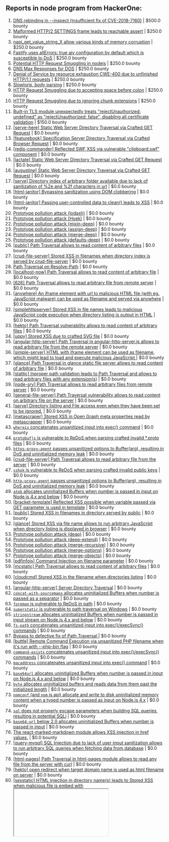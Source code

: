 ## Reports in node program from HackerOne:
1. [DNS rebinding in --inspect (insufficient fix of CVE-2018-7160)](https://hackerone.com/reports/1069487) | $500.0 bounty
2. [Malformed HTTP/2 SETTINGS frame leads to reachable assert](https://hackerone.com/reports/800140) | $250.0 bounty
3. [napi_get_value_string_X allow various kinds of memory corruption](https://hackerone.com/reports/784186) | $250.0 bounty
4. [Fastify uses allErrors: true ajv configuration by default which is susceptible to DoS](https://hackerone.com/reports/903521) | $250.0 bounty
5. [Potential HTTP Request Smuggling in nodejs](https://hackerone.com/reports/1002188) | $250.0 bounty
6. [DNS Max Responses for DOS](https://hackerone.com/reports/1033107) | $250.0 bounty
7. [Denial of Service by resource exhaustion CWE-400 due to unfinished HTTP/1.1 requests](https://hackerone.com/reports/868834) | $250.0 bounty
8. [Slowloris, body parsing](https://hackerone.com/reports/799072) | $250.0 bounty
9. [HTTP Request Smuggling due to accepting space before colon](https://hackerone.com/reports/1238709) | $250.0 bounty
10. [HTTP Request Smuggling due to ignoring chunk extensions](https://hackerone.com/reports/1238099) | $250.0 bounty
11. [Built-in TLS module unexpectedly treats "rejectUnauthorized: undefined" as "rejectUnauthorized: false", disabling all certificate validation](https://hackerone.com/reports/1278254) | $150.0 bounty
12. [[serve-here] Static Web Server Directory Traversal via Crafted GET Request](https://hackerone.com/reports/296254) | $0.0 bounty
13. [[featurebook] Specification Server Directory Traversal via Crafted Browser Request](https://hackerone.com/reports/296305) | $0.0 bounty
14. [[redis-commander] Reflected SWF XSS via vulnerable "clipboard.swf" component](https://hackerone.com/reports/296377) | $0.0 bounty
15. [[lactate] Static Web Server Directory Traversal via Crafted GET Request](https://hackerone.com/reports/296645) | $0.0 bounty
16. [[augustine] Static Web Server Directory Traversal via Crafted GET Request](https://hackerone.com/reports/296282) | $0.0 bounty
17. [[serve] Directory index of arbitrary folder available due to lack of sanitization of %2e and %2f characters in url](https://hackerone.com/reports/307666) | $0.0 bounty
18. [[html-janitor] Bypassing sanitization using DOM clobbering](https://hackerone.com/reports/308158) | $0.0 bounty
19. [[html-janitor] Passing user-controlled data to clean() leads to XSS](https://hackerone.com/reports/308155) | $0.0 bounty
20. [Prototype pollution attack (lodash)](https://hackerone.com/reports/310443) | $0.0 bounty
21. [Prototype pollution attack (Hoek)](https://hackerone.com/reports/310439) | $0.0 bounty
22. [Prototype pollution attack (mixin-deep)](https://hackerone.com/reports/311236) | $0.0 bounty
23. [Prototype pollution attack (assign-deep)](https://hackerone.com/reports/310707) | $0.0 bounty
24. [Prototype pollution attack (merge-deep)](https://hackerone.com/reports/310708) | $0.0 bounty
25. [Prototype pollution attack (defaults-deep)](https://hackerone.com/reports/310514) | $0.0 bounty
26. [[public] Path Traversal allows to read content of arbitrary files](https://hackerone.com/reports/312918) | $0.0 bounty
27. [[crud-file-server] Stored XSS in filenames when directory index is served by crud-file-server](https://hackerone.com/reports/311101) | $0.0 bounty
28. [Path Traversal on Resolve-Path](https://hackerone.com/reports/315760) | $0.0 bounty
29. [[localhost-now] Path Traversal allows to read content of arbitrary file](https://hackerone.com/reports/312889) | $0.0 bounty
30. [[626] Path Traversal allows to read arbitrary file from remote server](https://hackerone.com/reports/311216) | $0.0 bounty
31. [[anywhere] An iframe element with url to malicious HTML file (with eg. JavaScript malware) can be used as filename and served via anywhere](https://hackerone.com/reports/309394) | $0.0 bounty
32. [[simplehttpserver] Stored XSS in file names leads to malicious JavaScript code execution when directory listing is output in HTML](https://hackerone.com/reports/309648) | $0.0 bounty
33. [[hekto] Path Traversal vulnerability allows to read content of arbitrary files](https://hackerone.com/reports/311218) | $0.0 bounty
34. [[uppy] Stored XSS due to crafted SVG file](https://hackerone.com/reports/311998) | $0.0 bounty
35. [[angular-http-server] Path Traversal in angular-http-server.js allows to read arbitrary file from the remote server](https://hackerone.com/reports/309120) | $0.0 bounty
36. [[simple-server] HTML with iframe element can be used as filename, which might lead to load and execute malicious JavaScript ](https://hackerone.com/reports/309641) | $0.0 bounty
37. [[glance] Path Traversal in glance static file server allows to read content of arbitrary file](https://hackerone.com/reports/310106) | $0.0 bounty
38. [[stattic] Inproper path validation leads to Path Traversal and allows to read arbitrary files with any extension(s)](https://hackerone.com/reports/319003) | $0.0 bounty
39. [[node-srv] Path Traversal allows to read arbitrary files from remote server](https://hackerone.com/reports/309124) | $0.0 bounty
40. [[general-file-server] Path Traversal vulnerability allows to read content on arbitrary file on the server](https://hackerone.com/reports/310943) | $0.0 bounty
41. [[serve] Directory listing and File access even when they have been set to be ignored.](https://hackerone.com/reports/308721) | $0.0 bounty
42. [[metascraper] Stored XSS in Open Graph meta properties read by metascrapper](https://hackerone.com/reports/309367) | $0.0 bounty
43. [`whereis` concatenates unsanitized input into exec() command](https://hackerone.com/reports/319476) | $0.0 bounty
44. [`protobufjs` is vulnerable to ReDoS when parsing crafted invalid *.proto files](https://hackerone.com/reports/319576) | $0.0 bounty
45. [`https-proxy-agent` passes unsanitized options to Buffer(arg), resulting in DoS and uninitialized memory leak](https://hackerone.com/reports/319532) | $0.0 bounty
46. [[crud-file-server] Path Traversal allows to read arbitrary file from the server](https://hackerone.com/reports/310690) | $0.0 bounty
47. [`sshpk` is vulnerable to ReDoS when parsing crafted invalid public keys](https://hackerone.com/reports/319593) | $0.0 bounty
48. [`http-proxy-agent` passes unsanitized options to Buffer(arg), resulting in DoS and uninitialized memory leak](https://hackerone.com/reports/321631) | $0.0 bounty
49. [`atob` allocates uninitialized Buffers when number is passed in input on Node.js 4.x and below](https://hackerone.com/reports/321686) | $0.0 bounty
50. [[bracket-template] Reflected XSS possible when variable passed via GET parameter is used in template](https://hackerone.com/reports/317125) | $0.0 bounty
51. [[public] Stored XSS in filenames in directory served by public](https://hackerone.com/reports/316346) | $0.0 bounty
52. [[glance] Stored XSS via file name allows to run arbitrary JavaScript when directory listing is displayed in browser](https://hackerone.com/reports/310133) | $0.0 bounty
53. [Prototype pollution attack (deap)](https://hackerone.com/reports/310446) | $0.0 bounty
54. [Prototype pollution attack (deep-extend)](https://hackerone.com/reports/311333) | $0.0 bounty
55. [Prototype pollution attack (merge-recursive)](https://hackerone.com/reports/311337) | $0.0 bounty
56. [Prototype pollution attack (merge-options)](https://hackerone.com/reports/311336) | $0.0 bounty
57. [Prototype pollution attack (merge-objects)](https://hackerone.com/reports/310706) | $0.0 bounty
58. [[pdfinfojs] Command Injection on filename parameter](https://hackerone.com/reports/330957) | $0.0 bounty
59. [[mcstatic] Path Traversal allows to read content of arbitrary files](https://hackerone.com/reports/312907) | $0.0 bounty
60. [[cloudcmd] Stored XSS in the filename when directories listing](https://hackerone.com/reports/341044) | $0.0 bounty
61. [[angular-http-server] Server Directory Traversal](https://hackerone.com/reports/330349) | $0.0 bounty
62. [`concat-with-sourcemaps` allocates uninitialized Buffers when number is passed as a separator](https://hackerone.com/reports/320166) | $0.0 bounty
63. [`foreman` is vulnerable to ReDoS in path](https://hackerone.com/reports/320586) | $0.0 bounty
64. [`superstatic` is vulnerable to path traversal on Windows](https://hackerone.com/reports/319951) | $0.0 bounty
65. [`stringstream` allocates uninitialized Buffers when number is passed in input stream on Node.js 4.x and below](https://hackerone.com/reports/321670) | $0.0 bounty
66. [`fs-path` concatenates unsanitized input into exec()/execSync() commands](https://hackerone.com/reports/324491) | $0.0 bounty
67. [Bypass to defective fix of Path Traversal ](https://hackerone.com/reports/329837) | $0.0 bounty
68. [[buttle] Remote Command Execution via unsanitized PHP filename when it's run with --php-bin flag](https://hackerone.com/reports/331032) | $0.0 bounty
69. [`command-exists` concatenates unsanitized input into exec()/execSync() commands](https://hackerone.com/reports/324453) | $0.0 bounty
70. [`macaddress` concatenates unsanitized input into exec() command](https://hackerone.com/reports/319467) | $0.0 bounty
71. [`base64url` allocates uninitialized Buffers when number is passed in input on Node.js 4.x and below](https://hackerone.com/reports/321687) | $0.0 bounty
72. [`byte` allocates uninitialized buffers and reads data from them past the initialized length](https://hackerone.com/reports/330351) | $0.0 bounty
73. [`npmconf` (and `npm` js api) allocate and write to disk uninitialized memory content when a typed number is passed as input on Node.js 4.x](https://hackerone.com/reports/320269) | $0.0 bounty
74. [`sql` does not properly escape parameters when building SQL queries, resulting in potential SQLi](https://hackerone.com/reports/319465) | $0.0 bounty
75. [`base64-url` below 2.0 allocates uninitialized Buffers when number is passed in input](https://hackerone.com/reports/321692) | $0.0 bounty
76. [The react-marked-markdown module allows XSS injection in href values.](https://hackerone.com/reports/344069) | $0.0 bounty
77. [[query-mysql] SQL Injection due to lack of user input sanitization allows to run arbitrary SQL queries when fetching data from database](https://hackerone.com/reports/311244) | $0.0 bounty
78. [[html-pages] Path Traversal in html-pages module allows to read any file from the server with curl](https://hackerone.com/reports/306607) | $0.0 bounty
79. [[hekto] open redirect when target domain name is used as html filename on server](https://hackerone.com/reports/320693) | $0.0 bounty
80. [[sexstatic] HTML injection in directory name(s) leads to Stored XSS when malicious file is embed with <iframe> element used in directory name](https://hackerone.com/reports/328210) | $0.0 bounty
81. [Command injection in 'pdf-image'](https://hackerone.com/reports/340208) | $0.0 bounty
82. [[serve] Directory listing and File access even when they have been set to be ignored (using dot-slash)](https://hackerone.com/reports/330724) | $0.0 bounty
83. [[localhost-now] bypassing url filter which leads to read content of arbitrary file](https://hackerone.com/reports/334837) | $0.0 bounty
84. [[serve] Directory listing and File access even when they have been set to be ignored](https://hackerone.com/reports/330650) | $0.0 bounty
85. [Unrestricted file upload (RCE)](https://hackerone.com/reports/343726) | $0.0 bounty
86. [registry.nodejs.org Subdomain Takeover](https://hackerone.com/reports/340580) | $0.0 bounty
87. [[public] Stored XSS in the filename when directories listing](https://hackerone.com/reports/329950) | $0.0 bounty
88. [[html-pages] Stored XSS in the filename when directories listing](https://hackerone.com/reports/330356) | $0.0 bounty
89. [[mcstatic] Server Directory Traversal](https://hackerone.com/reports/330285) | $0.0 bounty
90. [`put` allocates uninitialized Buffers when non-round numbers are passed in input](https://hackerone.com/reports/321702) | $0.0 bounty
91. [`utile` allocates uninitialized Buffers when number is passed in input](https://hackerone.com/reports/321701) | $0.0 bounty
92. [[file-static-server] Path Traversal allows to read content of arbitrary file on the server](https://hackerone.com/reports/310671) | $0.0 bounty
93. [Remote Command Execution vulnerability in pullit](https://hackerone.com/reports/315773) | $0.0 bounty
94. [`njwt` allocates uninitialized Buffers when number is passed in base64urlEncode input](https://hackerone.com/reports/321704) | $0.0 bounty
95. [Insecure implementation of deserialization in funcster](https://hackerone.com/reports/350401) | $0.0 bounty
96. [[git-dummy-commit] Command injection on the msg parameter](https://hackerone.com/reports/341710) | $0.0 bounty
97. [npm packages that overlap with core node packages](https://hackerone.com/reports/333459) | $0.0 bounty
98. [Insecure implementation of deserialization in cryo](https://hackerone.com/reports/350418) | $0.0 bounty
99. [[buttle] Path traversal in mid-buttle module allows to read any file in the server.](https://hackerone.com/reports/358112) | $0.0 bounty
100. [`memjs` allocates and stores buffers on typed input, resulting in DoS and uninitialized memory usage](https://hackerone.com/reports/319809) | $0.0 bounty
101. [Privilage escalation with malicious .npmrc](https://hackerone.com/reports/358359) | $0.0 bounty
102. [[serve] Server Directory Traversal](https://hackerone.com/reports/358645) | $0.0 bounty
103. [[buttle] HTML Injection in filename leads to XSS when directory listing is displayed in the browser](https://hackerone.com/reports/331110) | $0.0 bounty
104. [[bruteser] Path Traversal allows to read content of arbitrary file](https://hackerone.com/reports/342066) | $0.0 bounty
105. [XSS in express-useragent through HTTP User-Agent](https://hackerone.com/reports/362702) | $0.0 bounty
106. [Privilege escalation allows any user to add an administrator](https://hackerone.com/reports/343626) | $0.0 bounty
107. [[m-server] Path Traversal allows to display content of arbitrary file(s) from the server](https://hackerone.com/reports/319795) | $0.0 bounty
108. [[m-server] HTML Injection in filenames displayed as directory listing in the browser allows to embed iframe with malicious JavaScript code](https://hackerone.com/reports/319794) | $0.0 bounty
109. [[statics-server] XSS via injected iframe in file name when statics-server displays directory index in the browser](https://hackerone.com/reports/355458) | $0.0 bounty
110. [Your page has 2 blocking CSS resources. This causes a delay in rendering your page.](https://hackerone.com/reports/365968) | $0.0 bounty
111. [[entitlements] Command injection on the 'path' parameter](https://hackerone.com/reports/341869) | $0.0 bounty
112. [Stored XSS in Node-Red](https://hackerone.com/reports/349146) | $0.0 bounty
113. [[ponse] Path traversal in ponse module allows to read any file on server](https://hackerone.com/reports/383112) | $0.0 bounty
114. [[markdown-pdf] Local file reading](https://hackerone.com/reports/360727) | $0.0 bounty
115. [stored xss in scrape-metadata when reading metadata from an html page](https://hackerone.com/reports/369573) | $0.0 bounty
116. [url-parse package return wrong hostname ](https://hackerone.com/reports/384029) | $0.0 bounty
117. [Command Injection Vulnerability in win-fork/win-spawn Packages](https://hackerone.com/reports/390871) | $0.0 bounty
118. [Arbitrary File Write Through Archive Extraction](https://hackerone.com/reports/362118) | $0.0 bounty
119. [Arbitrary File Write through archive extraction](https://hackerone.com/reports/362119) | $0.0 bounty
120. [[flintcms] Account takeover due to blind MongoDB injection in password reset](https://hackerone.com/reports/386807) | $0.0 bounty
121. [[egg-scripts] Command injection](https://hackerone.com/reports/388936) | $0.0 bounty
122. [Prototype pollution attack (extend)](https://hackerone.com/reports/381185) | $0.0 bounty
123. [[simplehttpserver] List any file in the folder by using path traversal.](https://hackerone.com/reports/357109) | $0.0 bounty
124. [[exceljs] Possible XSS via cell value when worksheet is displayed in browser](https://hackerone.com/reports/356809) | $0.0 bounty
125. [[samsung-remote] Command injection](https://hackerone.com/reports/394294) | $0.0 bounty
126. [Command Injection is ps Package](https://hackerone.com/reports/390848) | $0.0 bounty
127. [[ascii-art] Command injection](https://hackerone.com/reports/390631) | $0.0 bounty
128. [[express-cart] Customer and admin email enumeration through MongoDB injection](https://hackerone.com/reports/397445) | $0.0 bounty
129. [http-live-simulator npm module is prone to path traversal attacks](https://hackerone.com/reports/384939) | $0.0 bounty
130. [Prototype pollution attack (defaults-deep / constructor.prototype)](https://hackerone.com/reports/380878) | $0.0 bounty
131. [Prototype pollution attack (merge.recursive)](https://hackerone.com/reports/381194) | $0.0 bounty
132. [Command Injection Vulnerability in libnmap Package](https://hackerone.com/reports/390865) | $0.0 bounty
133. [[apex-publish-static-files] Command Injection on connectString](https://hackerone.com/reports/405694) | $0.0 bounty
134. [[serve] XSS via HTML tag injection in directory lisiting page](https://hackerone.com/reports/398285) | $0.0 bounty
135. [[serve] Stored XSS in the filename when directories listing](https://hackerone.com/reports/358641) | $0.0 bounty
136. [Samlify is vulnerable to signature wrapping](https://hackerone.com/reports/356284) | $0.0 bounty
137. [Code Injection Vulnerability in morgan Package](https://hackerone.com/reports/390881) | $0.0 bounty
138. [[knightjs] Path Traversal allows to read content of arbitrary files](https://hackerone.com/reports/403707) | $0.0 bounty
139. [[takeapeek] Path traversal allow to expose directory and files](https://hackerone.com/reports/403736) | $0.0 bounty
140. [[tianma-static] Stored xss on filename](https://hackerone.com/reports/403692) | $0.0 bounty
141. [Prototype Pollution Vulnerability in cached-path-relative Package](https://hackerone.com/reports/390847) | $0.0 bounty
142. [Prototype pollution attack (mergify)](https://hackerone.com/reports/439098) | $0.0 bounty
143. [List any file in the folder by using path traversal](https://hackerone.com/reports/403703) | $0.0 bounty
144. [flatmap-stream malicious package (distributed via the popular events-stream)](https://hackerone.com/reports/450006) | $0.0 bounty
145. [Prototype pollution attack in just-extend](https://hackerone.com/reports/430291) | $0.0 bounty
146. [Prototype Pollution Vulnerability in mpath Package](https://hackerone.com/reports/390860) | $0.0 bounty
147. [Prototype pollution attack in node.extend](https://hackerone.com/reports/430831) | $0.0 bounty
148. [Prototype pollution attack (lutils-merge)](https://hackerone.com/reports/439107) | $0.0 bounty
149. [[http-live-simulator] Path traversal vulnerability](https://hackerone.com/reports/411405) | $0.0 bounty
150. [[static-resource-server]  Path Traversal allows to read content of arbitrary file on the server](https://hackerone.com/reports/432600) | $0.0 bounty
151. [[buttle] Unsafe rendering of Markdown files](https://hackerone.com/reports/404126) | $0.0 bounty
152. [Command Injection Vulnerability in kill-port Package](https://hackerone.com/reports/389561) | $0.0 bounty
153. [[bower] Arbitrary File Write through improper validation of symlinks while package extraction](https://hackerone.com/reports/473811) | $0.0 bounty
154. [Prototype pollution attack (upmerge)](https://hackerone.com/reports/439120) | $0.0 bounty
155. [[serve] Access unlisted internal files/folders revealing sensitive information](https://hackerone.com/reports/486933) | $0.0 bounty
156. [Reflected XSS  in the npm module express-cart.](https://hackerone.com/reports/395944) | $0.0 bounty
157. [[glance] Access unlisted internal files/folders revealing sensitive information](https://hackerone.com/reports/490379) | $0.0 bounty
158. [[typeorm] SQL Injection](https://hackerone.com/reports/506654) | $0.0 bounty
159. [Prototype pollution attack through jQuery $.extend](https://hackerone.com/reports/454365) | $0.0 bounty
160. [Code Injection Vulnerability in dot Package](https://hackerone.com/reports/390929) | $0.0 bounty
161. [Remote code executio in  NPM package getcookies](https://hackerone.com/reports/346516) | $0.0 bounty
162. [Regular Expression Denial of Service (ReDoS)](https://hackerone.com/reports/317548) | $0.0 bounty
163. [[statics-server] Path Traversal due to lack of provided path sanitization](https://hackerone.com/reports/355456) | $0.0 bounty
164. [Media parsing in canvas is at least vulnerable to Denial of Service through multiple vulnerabilities](https://hackerone.com/reports/315037) | $0.0 bounty
165. [[servey] Path Traversal allows to retrieve content of any file with extension from remote server](https://hackerone.com/reports/355501) | $0.0 bounty
166. [Prototype pollution attack (smart-extend)](https://hackerone.com/reports/438274) | $0.0 bounty
167. [Arbitrary file overwrites in `node-tar`](https://hackerone.com/reports/344595) | $0.0 bounty
168. [`useragent` is vulnerable to ReDoS in user-agent string](https://hackerone.com/reports/320159) | $0.0 bounty
169. [typeorm does not properly escape parameters when building SQL queries, resulting in potential SQLi](https://hackerone.com/reports/319458) | $0.0 bounty
170. [[harp] Unsafe rendering of Markdown files](https://hackerone.com/reports/453795) | $0.0 bounty
171. [[harp] File access even when they have been set to be ignored.](https://hackerone.com/reports/453820) | $0.0 bounty
172. [[harp] Path traversal using symlink](https://hackerone.com/reports/530289) | $0.0 bounty
173. [A specifically malformed MQTT Subscribe packet crashes MQTT Brokers using the mqtt-packet module for decoding  ](https://hackerone.com/reports/541354) | $0.0 bounty
174. [XSS in Bootbox](https://hackerone.com/reports/508446) | $0.0 bounty
175. [[untitled-model] sql injection](https://hackerone.com/reports/507222) | $0.0 bounty
176. [[serve-here.js] List any file in the folder by using path traversal.](https://hackerone.com/reports/569966) | $0.0 bounty
177. [[takeapeek] XSS via HTML tag injection in directory lisiting page](https://hackerone.com/reports/490728) | $0.0 bounty
178. [[domokeeper] Unintended Require](https://hackerone.com/reports/538938) | $0.0 bounty
179. [[http-file-server] List any files and sub folders in the folder by using path traversal.](https://hackerone.com/reports/570133) | $0.0 bounty
180. [[min-http-server] Stored XSS in the filename when directories listing](https://hackerone.com/reports/570568) | $0.0 bounty
181. [[http-file-server] Stored XSS in the filename when directories listing](https://hackerone.com/reports/570563) | $0.0 bounty
182. [Yarn transfers npm credentials over unencrypted http connection](https://hackerone.com/reports/640904) | $0.0 bounty
183. [Multiple HTTP/2 DOS Issues](https://hackerone.com/reports/589739) | $0.0 bounty
184. [[larvitbase-api] Unintended Require](https://hackerone.com/reports/566056) | $0.0 bounty
185. [[statichttpserver] List any file in the folder by using path traversal.](https://hackerone.com/reports/570035) | $0.0 bounty
186. [[public] Path traversal using symlink](https://hackerone.com/reports/593911) | $0.0 bounty
187. [environment variable leakage in error reporting](https://hackerone.com/reports/526258) | $0.0 bounty
188. [[larvitbase-www] Unintended Require](https://hackerone.com/reports/579560) | $0.0 bounty
189. [gitlabhook OS Command Injection](https://hackerone.com/reports/685447) | $0.0 bounty
190. [[http_server] Stored XSS in the filename when directories listing](https://hackerone.com/reports/578138) | $0.0 bounty
191. [[https-proxy-agent] Socket returned without TLS upgrade on non-200 CONNECT response, allowing request data to be sent over unencrypted connection](https://hackerone.com/reports/541502) | $0.0 bounty
192. [Application level denial of service due to shutting down the server ](https://hackerone.com/reports/627376) | $0.0 bounty
193. [Trojan:JS/CoinMiner in npm files](https://hackerone.com/reports/687325) | $0.0 bounty
194. [Path traversal using symlink](https://hackerone.com/reports/695416) | $0.0 bounty
195. [Command Injection in npm module name passed as an argument to pm2.install() function](https://hackerone.com/reports/633364) | $0.0 bounty
196. [Command Injection due to lack of sanitisation of tar.gz filename passed as an argument to pm2.install()  function](https://hackerone.com/reports/630227) | $0.0 bounty
197. [[node-df] RCE via insecure command concatenation](https://hackerone.com/reports/703412) | $0.0 bounty
198. [`indexFile` option passed as an argument to node-server can lead to arbitrary file read](https://hackerone.com/reports/677955) | $0.0 bounty
199. [[treekill] RCE via insecure command concatenation (only Windows)](https://hackerone.com/reports/703415) | $0.0 bounty
200. [Lodash "difference" (possibly others) Function Denial of Service Through Unvalidated Input](https://hackerone.com/reports/670779) | $0.0 bounty
201. [[tree-kill] RCE via insecure command concatenation (only Windows)](https://hackerone.com/reports/701183) | $0.0 bounty
202. [Path traversal in https://www.npmjs.com/package/http_server via symlink](https://hackerone.com/reports/692262) | $0.0 bounty
203. [Prototype pollution attack (lodash / constructor.prototype)](https://hackerone.com/reports/380873) | $0.0 bounty
204. [Server Side JavaScript Code Injection](https://hackerone.com/reports/532667) | $0.0 bounty
205. [Fastify denial-of-service vulnerability with large JSON payloads](https://hackerone.com/reports/303632) | $0.0 bounty
206. [`rgb2hex` is vulnerable to ReDoS when parsing crafted invalid colors](https://hackerone.com/reports/319629) | $0.0 bounty
207. [[open] concatenation of unsanitized input into exec() command](https://hackerone.com/reports/319473) | $0.0 bounty
208. [Lack of input validation and sanitization in react-autolinker-wrapper library causes XSS ](https://hackerone.com/reports/592525) | $0.0 bounty
209. [[fileview] Inadequate Output Encoding and Escaping ](https://hackerone.com/reports/507159) | $0.0 bounty
210. [[webpack-bundle-analyzer] Cross-site Scripting](https://hackerone.com/reports/463380) | $0.0 bounty
211. [[seeftl] Stored XSS when directory listing via filename.](https://hackerone.com/reports/665302) | $0.0 bounty
212. [[atlasboard-atlassian-package] Cross-site Scripting (XSS)](https://hackerone.com/reports/456702) | $0.0 bounty
213. [[express-laravel-passport] Improper Authentication](https://hackerone.com/reports/748214) | $0.0 bounty
214. [Hostname spoofing](https://hackerone.com/reports/678487) | $0.0 bounty
215. [CRLF Injection in legacy url API (url.parse().hostname)](https://hackerone.com/reports/771596) | $0.0 bounty
216. [[meta-git] RCE via insecure command formatting](https://hackerone.com/reports/728040) | $0.0 bounty
217. [Stored XSS (Hexo-admin plugin)](https://hackerone.com/reports/716570) | $0.0 bounty
218. [[npm-git-publish] RCE via insecure command formatting](https://hackerone.com/reports/730121) | $0.0 bounty
219. [[node-red] Stored XSS within Flow's - "Name" field ](https://hackerone.com/reports/681986) | $0.0 bounty
220. [Http request splitting](https://hackerone.com/reports/409943) | $0.0 bounty
221. [Use After Free in crypto.randomFill](https://hackerone.com/reports/340053) | $0.0 bounty
222. [url.parse() hostname spoofing via javascript: URIs](https://hackerone.com/reports/395845) | $0.0 bounty
223. [Http response is not ended although underlying socket is already destroyed](https://hackerone.com/reports/676710) | $0.0 bounty
224. [[klona] Prototype pollution](https://hackerone.com/reports/778414) | $0.0 bounty
225. [[url-parse] Improper Validation and Sanitization](https://hackerone.com/reports/496293) | $0.0 bounty
226. [Prototype pollution in dot-prop](https://hackerone.com/reports/719856) | $0.0 bounty
227. [Denial Of Service in Strapi Framework using argument injection](https://hackerone.com/reports/768574) | $0.0 bounty
228. [[file-browser] Inadequate Output Encoding and Escaping ](https://hackerone.com/reports/507303) | $0.0 bounty
229. [[md-fileserver] Path Traversal](https://hackerone.com/reports/509697) | $0.0 bounty
230. [[deliver-or-else] Path Traversal](https://hackerone.com/reports/507310) | $0.0 bounty
231. [Command Injection vulnerability in kill-port-process package](https://hackerone.com/reports/661959) | $0.0 bounty
232. [[@azhou/basemodel] SQL injection](https://hackerone.com/reports/506644) | $0.0 bounty
233. [[listening-processes] Command Injection](https://hackerone.com/reports/511459) | $0.0 bounty
234. [[increments] sql injection](https://hackerone.com/reports/508346) | $0.0 bounty
235. [[script-manager] Unintended require](https://hackerone.com/reports/660563) | $0.0 bounty
236. [[jsreport] Remote Code Execution](https://hackerone.com/reports/660565) | $0.0 bounty
237. [Vulnerability in http-parser & embedded NULL header handling](https://hackerone.com/reports/536954) | $0.0 bounty
238. [HTTP/2 Denial of Service Vulnerability](https://hackerone.com/reports/335533) | $0.0 bounty
239. [Denial of Service: nghttp2 use of uninitialized pointer](https://hackerone.com/reports/335608) | $0.0 bounty
240. [Out of order TLS handshake / application data messages lead to segmentation fault](https://hackerone.com/reports/335495) | $0.0 bounty
241. [Pull Request #12949 - Security Implications without CVE assignment](https://hackerone.com/reports/415329) | $0.0 bounty
242. [Fix for CVE-2018-12122 can be bypassed via keep-alive requests](https://hackerone.com/reports/453513) | $0.0 bounty
243. [Filesystem Writes via `yarn install` via symlinks and tar transforms inside a crafted malicious package](https://hackerone.com/reports/730239) | $0.0 bounty
244. [[reveal.js] XSS by calling arbitrary method via postMessage](https://hackerone.com/reports/691977) | $0.0 bounty
245. [Several simple remote code execution in pdf-image](https://hackerone.com/reports/781664) | $0.0 bounty
246. [[yarn] yarn.lock integrity & hash check logic is broken](https://hackerone.com/reports/703138) | $0.0 bounty
247. [Prototype pollution in multipart parsing](https://hackerone.com/reports/804772) | $0.0 bounty
248. [Server Side Request Forgery in Uppy npm module](https://hackerone.com/reports/786956) | $0.0 bounty
249. [Server-Side Request Forgery (SSRF) in Ghost CMS ](https://hackerone.com/reports/793704) | $0.0 bounty
250. [[blamer] RCE via insecure command formatting](https://hackerone.com/reports/772448) | $0.0 bounty
251. [[htmr] DOM-based XSS](https://hackerone.com/reports/753971) | $0.0 bounty
252. [[utils-extend] Prototype pollution ](https://hackerone.com/reports/801522) | $0.0 bounty
253. [[git-promise] RCE via insecure command formatting](https://hackerone.com/reports/728047) | $0.0 bounty
254. [[Total.js] Path traversal vulnerability allows to read files outside public directory](https://hackerone.com/reports/748765) | $0.0 bounty
255. [Crash Node.js process from handlebars using a small and simple source](https://hackerone.com/reports/726364) | $0.0 bounty
256. [Prototype pollution attack (lodash)](https://hackerone.com/reports/712065) | $0.0 bounty
257. [[logkitty] RCE via insecure command formatting](https://hackerone.com/reports/825729) | $0.0 bounty
258. [Pixel flood attack cause the javascript heap out of memory](https://hackerone.com/reports/842462) | $0.0 bounty
259. [OS Command Injection on Jison [all-parser-ports]](https://hackerone.com/reports/690010) | $0.0 bounty
260. [[Limited bypass of #793704] Blind SSRF in Ghost CMS](https://hackerone.com/reports/815084) | $0.0 bounty
261. [[crypto-js] Insecure entropy source - Math.random()](https://hackerone.com/reports/678989) | $0.0 bounty
262. [loader.js is not secure](https://hackerone.com/reports/629879) | $0.0 bounty
263. [[devcert] Command Injection via insecure command formatting](https://hackerone.com/reports/863544) | $0.0 bounty
264. [[wappalyzer] ReDoS allows an attacker to completely break Wappalyzer](https://hackerone.com/reports/888021) | $0.0 bounty
265. [[sapper] Path Traversal](https://hackerone.com/reports/820224) | $0.0 bounty
266. [bunyan - RCE via insecure command formatting](https://hackerone.com/reports/902739) | $0.0 bounty
267. [[Uppy] Internal Server side request forgery (bypass of #786956)](https://hackerone.com/reports/891270) | $0.0 bounty
268. [Node.js HTTP/2 Large Settings Frame DoS](https://hackerone.com/reports/446662) | $0.0 bounty
269. [Child process environment injection via prototype pollution](https://hackerone.com/reports/878181) | $0.0 bounty
270. [Remotely trigger an assertion on a TLS server with a malformed certificate string](https://hackerone.com/reports/746733) | $0.0 bounty
271. [Node.js: TLS session reuse can lead to hostname verification bypass](https://hackerone.com/reports/811502) | $0.0 bounty
272. [HTTP request smuggling using malformed Transfer-Encoding header](https://hackerone.com/reports/735748) | $0.0 bounty
273. [HTTP header values do not have trailing OWS trimmed](https://hackerone.com/reports/730779) | $0.0 bounty
274. [[express-cart] Wide CSRF in application](https://hackerone.com/reports/800356) | $0.0 bounty
275. [[diskstats] Command Injection via insecure command concatenation](https://hackerone.com/reports/864354) | $0.0 bounty
276. [[xps] Command Injection via insecure command concatenation](https://hackerone.com/reports/865168) | $0.0 bounty
277. [SQL Injection or Denial of Service due to a Prototype Pollution](https://hackerone.com/reports/869574) | $0.0 bounty
278. [[is-my-json-valid] ReDoS via 'style' format](https://hackerone.com/reports/909757) | $0.0 bounty
279. [Arbitrary code execution via untrusted schemas in is-my-json-valid](https://hackerone.com/reports/894308) | $0.0 bounty
280. [[wappalyzer] ReDoS allows an attacker to completely break Wappalyzer](https://hackerone.com/reports/888030) | $0.0 bounty
281. [Arbitrary code execution via untrusted schemas in ajv](https://hackerone.com/reports/897974) | $0.0 bounty
282. [[vboxmanage.js] Command Injection via insecure command concatenation](https://hackerone.com/reports/864777) | $0.0 bounty
283. [[object-path-set] Prototype pollution](https://hackerone.com/reports/878332) | $0.0 bounty
284. [[extra-ffmpeg] Command Injection via insecure command formatting](https://hackerone.com/reports/863944) | $0.0 bounty
285. [[supermixer] Prototype pollution](https://hackerone.com/reports/959987) | $0.0 bounty
286. [Prototype Pollution lodash 4.17.15](https://hackerone.com/reports/864701) | $0.0 bounty
287. [[extra-asciinema] Command Injection via insecure command formatting](https://hackerone.com/reports/863956) | $0.0 bounty
288. [[meemo-app] Denial of Service via LDAP Injection](https://hackerone.com/reports/907311) | $0.0 bounty
289. [[cloudron-surfer] Denial of Service via LDAP Injection](https://hackerone.com/reports/906959) | $0.0 bounty
290. [[windows-edge] RCE via insecure command formatting](https://hackerone.com/reports/878420) | $0.0 bounty
291. [Prototype pollution attack (lodash)](https://hackerone.com/reports/841380) | $0.0 bounty
292. [[json-bigint] DoS via `__proto__` assignment](https://hackerone.com/reports/916430) | $0.0 bounty
293. [[min-http-server] List any file in the folder by using path traversal.](https://hackerone.com/reports/569891) | $0.0 bounty
294. [[bl] Uninitialized memory exposure via negative .consume()](https://hackerone.com/reports/966347) | $0.0 bounty
295. [[notevil] - Sandbox Escape Lead to RCE on Node.js and XSS in the Browser](https://hackerone.com/reports/809012) | $0.0 bounty
296. [[sirloin] Web Server Directory Traversal via Crafted GET Request](https://hackerone.com/reports/790623) | $0.0 bounty
297. [[hangersteak] Web Server Directory Traversal via Crafted GET Request](https://hackerone.com/reports/790873) | $0.0 bounty
298. [[static-server-gx] Path Traversal allowing to read any files on the server](https://hackerone.com/reports/581939) | $0.0 bounty
299. [[extend-merge] Prototype pollution](https://hackerone.com/reports/878339) | $0.0 bounty
300. [[keyd] Prototype pollution](https://hackerone.com/reports/877515) | $0.0 bounty
301. [[objtools] Prototype pollution](https://hackerone.com/reports/878394) | $0.0 bounty
302. [[flsaba] Stored XSS in the file and directory name when directories listing](https://hackerone.com/reports/856588) | $0.0 bounty
303. [[authmagic-timerange-stateless-core] Improper Authentication](https://hackerone.com/reports/736522) | $0.0 bounty
304. [[@knutkirkhorn/free-space] - Command Injection through Lack of Sanitization](https://hackerone.com/reports/950192) | $0.0 bounty
305. [property-expr - Prototype pollution](https://hackerone.com/reports/910206) | $0.0 bounty
306. [[git-lib] RCE via insecure command formatting](https://hackerone.com/reports/718241) | $0.0 bounty
307. [[hnzserver] Path Traversal allowing to read any files on the server](https://hackerone.com/reports/579517) | $0.0 bounty
308. [[http_server] Path Traversal allowing to read any files on the server](https://hackerone.com/reports/579523) | $0.0 bounty
309. [[gity] RCE via insecure command formatting](https://hackerone.com/reports/730111) | $0.0 bounty
310. [[commit-msg] RCE via insecure command formatting](https://hackerone.com/reports/885031) | $0.0 bounty
311. [[snekserve] Stored XSS via filenames HTML formatted](https://hackerone.com/reports/694930) | $0.0 bounty
312. [[m-server] XSS reflected because path does not escapeHtml](https://hackerone.com/reports/951468) | $0.0 bounty
313. [[tianma-static] Security issue with XSS.](https://hackerone.com/reports/606526) | $0.0 bounty
314. [[freespace] Command Injection due to Lack of Sanitization](https://hackerone.com/reports/951249) | $0.0 bounty
315. [[json8-merge-patch] Prototype Pollution](https://hackerone.com/reports/980649) | $0.0 bounty
316. [[create-git] RCE via insecure command formatting](https://hackerone.com/reports/694471) | $0.0 bounty
317. [[http-live-simulator] Application-level DoS](https://hackerone.com/reports/764725) | $0.0 bounty
318. [[nested-property] Prototype Pollution](https://hackerone.com/reports/788883) | $0.0 bounty
319. [[gfc] Command Injection via insecure command formatting](https://hackerone.com/reports/871071) | $0.0 bounty
320. [ [ts-dot-prop] Prototype Pollution](https://hackerone.com/reports/980599) | $0.0 bounty
321. [[expressjs-ip-control] Whitelist IP bypass leads to authorization bypass and sensitive info disclosure](https://hackerone.com/reports/693788) | $0.0 bounty
322. [[zenn-cli] Path traversal on Windows allows the attacker to read arbitrary .md files](https://hackerone.com/reports/993975) | $0.0 bounty
323. [[node-downloader-helper] Path traversal via Content-Disposition header](https://hackerone.com/reports/772509) | $0.0 bounty
324. [[systeminformation] Command Injection via insecure command formatting](https://hackerone.com/reports/925324) | $0.0 bounty
325. [[@firebase/util] Prototype pollution](https://hackerone.com/reports/1001218) | $0.0 bounty
326. [[last-commit-log] Command Injection](https://hackerone.com/reports/881713) | $0.0 bounty
327. [[chart.js] Prototype pollution](https://hackerone.com/reports/776371) | $0.0 bounty
328. [Default behavior of Fastifys versioned routes can be used for cache poisoning when Fastify is used in combination with a http cache / CDN](https://hackerone.com/reports/1025575) | $0.0 bounty
329. [[dy-server2] - stored Cross-Site Scripting](https://hackerone.com/reports/796487) | $0.0 bounty
330. [[arpping] Remote Code Execution](https://hackerone.com/reports/972220) | $0.0 bounty
331. [[imagickal] Remote Code Execution](https://hackerone.com/reports/973245) | $0.0 bounty
332. [[curling] Remote Code Execution](https://hackerone.com/reports/973386) | $0.0 bounty
333. [[socket.io] Cross-Site Websocket Hijacking ](https://hackerone.com/reports/931197) | $0.0 bounty
334. [Node.js: use-after-free in TLSWrap](https://hackerone.com/reports/988103) | $0.0 bounty
335. [[plain-object-merge] Prototype pollution](https://hackerone.com/reports/871156) | $0.0 bounty
336. [HTTP2 'unknownProtocol' cause Denial of Service by resource exhaustion](https://hackerone.com/reports/1043360) | $0.0 bounty
337. [HTTP Request Smuggling due to CR-to-Hyphen conversion](https://hackerone.com/reports/922597) | $0.0 bounty
338. [`fs.realpath.native` on darwin may cause buffer overflow](https://hackerone.com/reports/965914) | $0.0 bounty
339. [[wireguard-wrapper] Command Injection via insecure command concatenation](https://hackerone.com/reports/858674) | $0.0 bounty
340. [[i18next] Prototype pollution attack](https://hackerone.com/reports/968355) | $0.0 bounty
341. [Unexpected input validation of octal literals in nodejs v15.12.0 and below returns defined values for all undefined octal literals.](https://hackerone.com/reports/1141623) | $0.0 bounty
342. [Bypass of SSRF Vulnerability](https://hackerone.com/reports/879803) | $0.0 bounty
343. [Prototype Pollution Vulnerability in noble Package](https://hackerone.com/reports/390857) | $0.0 bounty
344. [Server-side Template Injection in lodash.js ](https://hackerone.com/reports/904672) | $0.0 bounty
345. [Node Installer Local Privilege Escalation ](https://hackerone.com/reports/1211160) | $0.0 bounty
346. [OOB read in libuv](https://hackerone.com/reports/1209681) | $0.0 bounty
347. [Improper handling of untypical characters in domain names](https://hackerone.com/reports/1178337) | $0.0 bounty
348. [Prototype pollution via console.table properties](https://hackerone.com/reports/1431042) | $0.0 bounty
349. [Node.js Certificate Verification Bypass via String Injection](https://hackerone.com/reports/1429694) | $0.0 bounty
350. [HTTP Request Smuggling Due to Incorrect Parsing of Multi-line Transfer-Encoding](https://hackerone.com/reports/1501679) | $0.0 bounty
351. [HTTP Request Smuggling Due To Improper Delimiting of Header Fields](https://hackerone.com/reports/1524692) | $0.0 bounty
352. [HTTP Request Smuggling Due to Flawed Parsing of Transfer-Encoding ](https://hackerone.com/reports/1524555) | $0.0 bounty
353. [Undici does not use CONNECT or otherwise validate upstream HTTPS certificates when using a proxy](https://hackerone.com/reports/1583680) | $0.0 bounty
354. [Off-by-slash vulnerability in nodejs.org and iojs.org](https://hackerone.com/reports/1631350) | $0.0 bounty
355. [DNS rebinding in --inspect (insufficient fix of CVE-2022-32212 affecting macOS devices)](https://hackerone.com/reports/1632921) | $0.0 bounty
356. [HTTP Request Smuggling Due to Incorrect Parsing of Multi-line Transfer-Encoding (improper fix for CVE-2022-32215)](https://hackerone.com/reports/1665156) | $0.0 bounty
357. [Node 18 reads openssl.cnf from /home/iojs/build/... upon startup on MacOS](https://hackerone.com/reports/1695596) | $0.0 bounty
358. [CVE-2022-32213 bypass via obs-fold mechanic](https://hackerone.com/reports/1630336) | $0.0 bounty
359. [HTTP Request Smuggling Due to Incorrect Parsing of Header Fields](https://hackerone.com/reports/1675191) | $0.0 bounty
360. [Weak randomness in WebCrypto keygen](https://hackerone.com/reports/1690000) | $0.0 bounty
361. [DNS rebinding in --inspect via invalid octal IP address](https://hackerone.com/reports/1710652) | $0.0 bounty
362. [Take over subdomain undici.nodejs.org.cdn.cloudflare.net](https://hackerone.com/reports/1763817) | $0.0 bounty
363. [Multiple OpenSSL error handling issues in nodejs crypto library](https://hackerone.com/reports/1808596) | $0.0 bounty
364. [CRLF Injection in Nodejs ‘undici’ via host](https://hackerone.com/reports/1820955) | $0.0 bounty
365. [Insecure loading of ICU data through ICU_DATA environment variable](https://hackerone.com/reports/1625036) | $0.0 bounty
366. [Regular Expression Denial of Service in Headers](https://hackerone.com/reports/1784449) | $0.0 bounty
367. [Permissions policies can be bypassed via process.mainModule](https://hackerone.com/reports/1747642) | $0.0 bounty
368. [HTTP Request Smuggling via Empty headers separated by CR](https://hackerone.com/reports/2001873) | $0.0 bounty
369. [OpenSSL engines can be used to bypass and/or disable the permission model](https://hackerone.com/reports/1954535) | $0.0 bounty
370. [The use of __proto__ in process.mainModule.__proto__.require() bypasses the permission system in Node v19.6.1](https://hackerone.com/reports/1877919) | $0.0 bounty
371. [fs module's file watching is not restricted by --allow-fs-read](https://hackerone.com/reports/1966499) | $0.0 bounty
372. [fs.openAsBlob() bypasses permission system](https://hackerone.com/reports/1966492) | $0.0 bounty
373. [Filesystem experimental permissions policy does not handle path traversal cases.](https://hackerone.com/reports/1952978) | $0.0 bounty
374. [Process-based permissions can be bypassed with the "inspector" module.  ](https://hackerone.com/reports/1962701) | $0.0 bounty
375. [node.js process aborts when processing x509 certs with invalid public key information](https://hackerone.com/reports/1884159) | $0.0 bounty
376. [DiffieHellman doesn't generate keys after setting a key](https://hackerone.com/reports/1927480) | $0.0 bounty
377. [Node 18 reads openssl.cnf from /home/iojs/build/... upon startup.](https://hackerone.com/reports/1623175) | $0.0 bounty
378. [DNS rebinding in --inspect (again) via invalid IP addresses ](https://hackerone.com/reports/1574078) | $0.0 bounty
379. [Policy-restricted modules can escalate to higher privileges by impersonating other modules in a policy list using module.constructor.createRequire()](https://hackerone.com/reports/2043807) | $0.0 bounty
380. [Permission model bypass by specifying a path traversal sequence in a buffer, ](https://hackerone.com/reports/2038134) | $0.0 bounty
381. [fs.mkdtemp() and fs.mkdtempSync() are missing getValidatedPath() checks.](https://hackerone.com/reports/2037887) | $0.0 bounty
382. [Renaming/aliasing relative symbolic links potentially redirects them to supposedly inaccessible locations](https://hackerone.com/reports/1961655) | $0.0 bounty
383. [Permissions policies can be bypassed via Module._load.](https://hackerone.com/reports/1960870) | $0.0 bounty
384. [Dependency Policy Bypass via process.binding](https://hackerone.com/reports/1946470) | $0.0 bounty
385. [fs.statfs bypasses Permission Model](https://hackerone.com/reports/2051224) | $0.0 bounty
386. [process.binding() can bypass the permission model through path traversal](https://hackerone.com/reports/2051257) | $0.0 bounty
387. [Integrity checks according to policies can be circumvented](https://hackerone.com/reports/2094235) | $0.0 bounty
388. [Permission model improperly protects against path traversal](https://hackerone.com/reports/2092852) | $0.0 bounty
389. [Path traversal through path stored in Uint8Array](https://hackerone.com/reports/2199818) | $0.0 bounty
390. [Multiple permission model bypasses due to improper path traversal sequence sanitization](https://hackerone.com/reports/2259914) | $0.0 bounty
391. [http: Reading unprocessed HTTP request with unbounded chunk extension allows DoS attacks](https://hackerone.com/reports/2233486) | $0.0 bounty
392. [Node.js is vulnerable to the Marvin Attack (timing variant of the Bleichenbacher attack against PKCS#1 v1.5 padding)](https://hackerone.com/reports/2269177) | $0.0 bounty
393. [Code injection and privilege escalation through Linux capabilities](https://hackerone.com/reports/2237545) | $0.0 bounty
394. [Improper handling of wildcards in --allow-fs-read and --allow-fs-write](https://hackerone.com/reports/2257156) | $0.0 bounty
395. [Path traversal by monkey-patching Buffer internals](https://hackerone.com/reports/2218653) | $0.0 bounty
396. [Proxy-Authorization header is not cleared in cross-domain redirect in undici](https://hackerone.com/reports/2352957) | $0.0 bounty
397. [setuid() does not drop all privileges due to io_uring](https://hackerone.com/reports/2170226) | $0.0 bounty
398. [Denial of Service by resource exhaustion in fetch() brotli decoding](https://hackerone.com/reports/2284065) | $0.0 bounty
399. ["Assertion failed" in node::http2::Http2Session::~Http2Session() leads to HTTP/2 server crash](https://hackerone.com/reports/2319584) | $0.0 bounty
400. [HTTP Request Smuggling via Content Length Obfuscation](https://hackerone.com/reports/2237099) | $0.0 bounty
401. [Proxy-Authorization header not cleared on cross-origin redirect in undici.request](https://hackerone.com/reports/2408074) | $0.0 bounty
402. [fetch with integrity option is too lax when algorithm is specified but hash value is in incorrect](https://hackerone.com/reports/2377760) | $0.0 bounty
403. [Bypass network import restriction via data URL](https://hackerone.com/reports/2092749) | $0.0 bounty
404. [fs.fchown/fchmod bypasses permission model](https://hackerone.com/reports/2472071) | $0.0 bounty
405. [Bypass incomplete fix of CVE-2024-27980](https://hackerone.com/reports/2461831) | $0.0 bounty
406. [fs.lstat bypasses permission model](https://hackerone.com/reports/2145862) | $0.0 bounty
407. [Permission model improperly processes UNC paths](https://hackerone.com/reports/2079103) | $0.0 bounty
408. [Permissions can be bypassed via arbitrary code execution through abusing libuv signal pipes](https://hackerone.com/reports/2260337) | $0.0 bounty